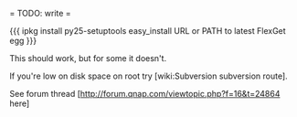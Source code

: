 = TODO: write =

{{{
ipkg install py25-setuptools
easy_install URL or PATH to latest FlexGet egg
}}}

This should work, but for some it doesn't.

If you're low on disk space on root try [wiki:Subversion subversion route].

See forum thread [http://forum.qnap.com/viewtopic.php?f=16&t=24864 here]